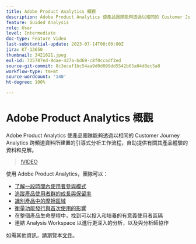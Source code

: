 ```yaml
---
title: Adobe Product Analytics 概觀
description: Adobe Product Analytics 使產品團隊能夠透過以相同的 Customer Journey Analytics 跨頻道資料所建置的引導式分析工作流程，自助提供有關其產品體驗的資料和見解。
feature: Guided Analysis
role: User
level: Intermediate
doc-type: Feature Video
last-substantial-update: 2023-07-14T00:00:00Z
jira: KT-13650
thumbnail: 3421621.jpeg
exl-id: 725787ed-9dae-427a-bd69-c8f0ccadf2ed
source-git-commit: 8c3ecaf1bc54aa9d0d099dd5542b65a04d8ec5a8
workflow-type: tm+mt
source-wordcount: '140'
ht-degree: 100%

---
```


# Adobe Product Analytics 概觀

Adobe Product Analytics 使產品團隊能夠透過以相同的 Customer Journey Analytics 跨頻道資料所建置的引導式分析工作流程，自助提供有關其產品體驗的資料和見解。

>[!VIDEO](https://video.tv.adobe.com/v/3423507/?learn=on&captions=chi_hant)

使用 Adobe Product Analytics，團隊可以：

* [了解一段時間內使用者參與模式](../guided-analysis/trends.md)
* [追蹤產品使用者群的成長與保留率](../guided-analysis/active-growth.md)
* [識別產品中的摩擦區域](../guided-analysis/funnel.md)
* [衡量功能發行與首次使用的影響&#x200B;](../guided-analysis/release-impact.md)
* 在整個產品生命歷程中，找到可以投入和培養的有意義使用者區隔
* 連結 Analysis Workspace 以進行更深入的分析，以及與分析師協作

如需其他資訊，請瀏覽本[文件](https://experienceleague.adobe.com/zh-hant/docs/analytics-platform/using/guided-analysis/overview)。

